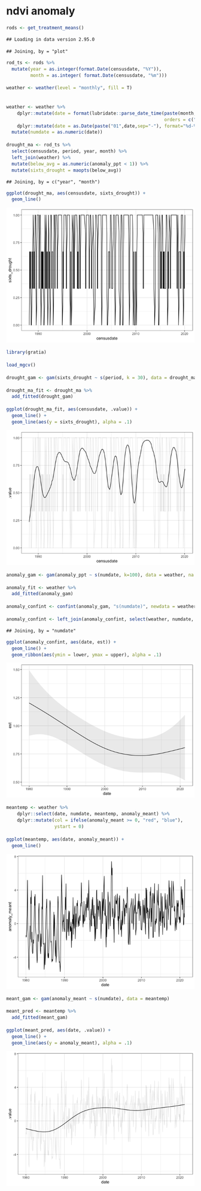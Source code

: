 ndvi anomaly
================

``` r
rods <- get_treatment_means() 
```

    ## Loading in data version 2.95.0

    ## Joining, by = "plot"

``` r
rod_ts <- rods %>%
  mutate(year = as.integer(format.Date(censusdate, "%Y")),
         month = as.integer( format.Date(censusdate, "%m")))

weather <- weather(level = "monthly", fill = T)


weather <- weather %>%
    dplyr::mutate(date = format(lubridate::parse_date_time(paste(month, year, sep=" "),
                                                           orders = c("m/Y")), "%m-%Y")) %>%
    dplyr::mutate(date = as.Date(paste("01",date,sep="-"), format="%d-%m-%Y"))  %>%
  mutate(numdate = as.numeric(date))

drought_ma <- rod_ts %>%
  select(censusdate, period, year, month) %>%
  left_join(weather) %>%
  mutate(below_avg = as.numeric(anomaly_ppt < 1)) %>%
  mutate(sixts_drought = maopts(below_avg))
```

    ## Joining, by = c("year", "month")

``` r
ggplot(drought_ma, aes(censusdate, sixts_drought)) +
  geom_line()
```

![](precip_files/figure-gfm/unnamed-chunk-1-1.png)<!-- -->

``` r
library(gratia)

load_mgcv()

drought_gam <- gam(sixts_drought ~ s(period, k = 30), data = drought_ma, family = quasibinomial)

drought_ma_fit <- drought_ma %>%
  add_fitted(drought_gam)

ggplot(drought_ma_fit, aes(censusdate, .value)) +
  geom_line() +
  geom_line(aes(y = sixts_drought), alpha = .1)
```

![](precip_files/figure-gfm/unnamed-chunk-2-1.png)<!-- -->

``` r
anomaly_gam <- gam(anomaly_ppt ~ s(numdate, k=100), data = weather, na.action = na.omit)

anomaly_fit <- weather %>%
  add_fitted(anomaly_gam)

anomaly_confint <- confint(anomaly_gam, "s(numdate)", newdata = weather, shift= T, type= "simultaneous")

anomaly_confint <- left_join(anomaly_confint, select(weather, numdate, date))
```

    ## Joining, by = "numdate"

``` r
ggplot(anomaly_confint, aes(date, est)) +
  geom_line() +
  geom_ribbon(aes(ymin = lower, ymax = upper), alpha = .1)
```

![](precip_files/figure-gfm/unnamed-chunk-2-2.png)<!-- -->

``` r
meantemp <- weather %>%
    dplyr::select(date, numdate, meantemp, anomaly_meant) %>%
    dplyr::mutate(col = ifelse(anomaly_meant >= 0, "red", "blue"),
                  ystart = 0)

ggplot(meantemp, aes(date, anomaly_meant)) +
  geom_line()
```

![](precip_files/figure-gfm/unnamed-chunk-2-3.png)<!-- -->

``` r
meant_gam <- gam(anomaly_meant ~ s(numdate), data = meantemp)

meant_pred <- meantemp %>%
  add_fitted(meant_gam)

ggplot(meant_pred, aes(date, .value)) +
  geom_line() +
  geom_line(aes(y = anomaly_meant), alpha = .1)
```

![](precip_files/figure-gfm/unnamed-chunk-2-4.png)<!-- -->
